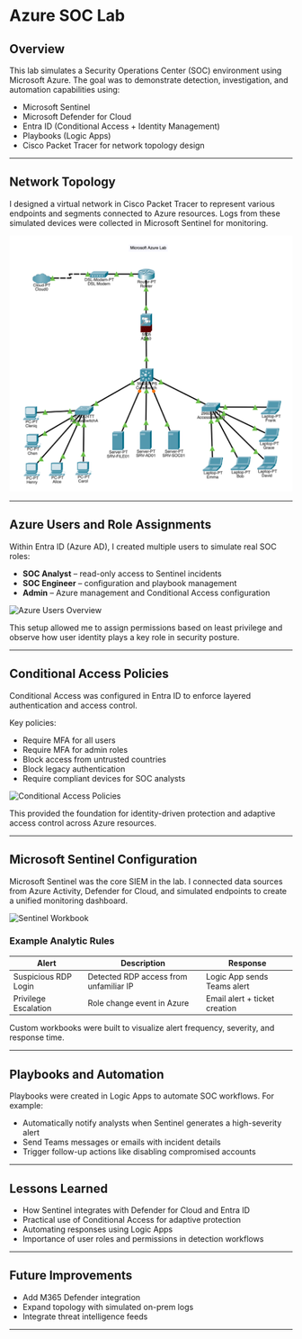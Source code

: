 # Azure SOC Lab

## Overview
This lab simulates a Security Operations Center (SOC) environment using Microsoft Azure.
The goal was to demonstrate detection, investigation, and automation capabilities using:

- Microsoft Sentinel  
- Microsoft Defender for Cloud  
- Entra ID (Conditional Access + Identity Management)  
- Playbooks (Logic Apps)  
- Cisco Packet Tracer for network topology design  

---

## Network Topology
I designed a virtual network in Cisco Packet Tracer to represent various endpoints and segments connected to Azure resources. Logs from these simulated devices were collected in Microsoft Sentinel for monitoring.

![Network Topology](./topology/azure-lab-topology.png)

---

## Azure Users and Role Assignments
Within Entra ID (Azure AD), I created multiple users to simulate real SOC roles:
- **SOC Analyst** – read-only access to Sentinel incidents  
- **SOC Engineer** – configuration and playbook management  
- **Admin** – Azure management and Conditional Access configuration  

![Azure Users Overview](./config/azure-users.png)

This setup allowed me to assign permissions based on least privilege and observe how user identity plays a key role in security posture.

---

## Conditional Access Policies
Conditional Access was configured in Entra ID to enforce layered authentication and access control.

Key policies:
- Require MFA for all users  
- Require MFA for admin roles  
- Block access from untrusted countries  
- Block legacy authentication  
- Require compliant devices for SOC analysts  

![Conditional Access Policies](./config/conditional-access.png)

This provided the foundation for identity-driven protection and adaptive access control across Azure resources.

---

## Microsoft Sentinel Configuration
Microsoft Sentinel was the core SIEM in the lab. I connected data sources from Azure Activity, Defender for Cloud, and simulated endpoints to create a unified monitoring dashboard.

![Sentinel Workbook](./config/sentinel-workbook.png)

### Example Analytic Rules
| Alert | Description | Response |
|--------|--------------|----------|
| Suspicious RDP Login | Detected RDP access from unfamiliar IP | Logic App sends Teams alert |
| Privilege Escalation | Role change event in Azure | Email alert + ticket creation |

Custom workbooks were built to visualize alert frequency, severity, and response time.

---

## Playbooks and Automation
Playbooks were created in Logic Apps to automate SOC workflows. For example:
- Automatically notify analysts when Sentinel generates a high-severity alert  
- Send Teams messages or emails with incident details  
- Trigger follow-up actions like disabling compromised accounts  

---

## Lessons Learned
- How Sentinel integrates with Defender for Cloud and Entra ID  
- Practical use of Conditional Access for adaptive protection  
- Automating responses using Logic Apps  
- Importance of user roles and permissions in detection workflows  

---

## Future Improvements
- Add M365 Defender integration  
- Expand topology with simulated on-prem logs  
- Integrate threat intelligence feeds  

---

